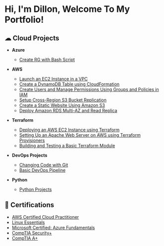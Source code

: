 <h1>Hi, I'm Dillon, Welcome To My Portfolio!

<h2> ☁ Cloud Projects</h2>
  
- <b>Azure</b>
  - [Create RG with Bash Script](https://github.com/DillonMeacham/bash-scripts/blob/main/create_azure_resource_group)
  
- <b>AWS</b>
  - [Launch an EC2 Instance in a VPC](https://github.com/DillonMeacham/AWS-Create-EC2-in-VPC)
  - [Create a DynamoDB Table using CloudFormation](https://github.com/DillonMeacham/Create-DynamoDBTable-Using-CloudFormation)
  - [Create Users and Manage Permissions Using Groups and Policies in IAM](https://github.com/DillonMeacham/Create-Users-and-Manage-Permissions-Using-Groups-and-Policies-in-IAM)
  - [Setup Cross-Region S3 Bucket Replication](https://github.com/DillonMeacham/Setup-Cross-Region-S3-Bucket-Replication)
  - [Create a Static Website Using Amazon S3](https://github.com/DillonMeacham/Create-Static-Website-Using-AmazonS3/blob/main/README.md)
  - [Deploy Amazon RDS Multi-AZ and Read Replica](https://github.com/DillonMeacham/Deploy-RDS-MultiAZ-and-ReadReplica/blob/main/README.md)
 
- <b>Terraform</b>  
  - [Deploying an AWS EC2 Instance using Terraform](https://github.com/DillonMeacham/Deploying-AWS-EC2-with-Terraform)
  - [Setting Up an Apache Web Server on AWS using Terraform Provisioners](https://github.com/DillonMeacham/Create-ApacheWebServer-using-TerraformProvisioners)
  - [Building and Testing a Basic Terraform Module](https://github.com/DillonMeacham/Building-and-Testing-TerraformModule)

- <b>DevOps Projects</b>
  - [Changing Code with Git](https://github.com/DillonMeacham/Changing-Code-with-Git)
  - [Basic DevOps Pipeline](https://github.com/DillonMeacham/basic-devops-pipeline)
  
 - <b>Python</b>
    - [Python Projects](https://github.com/DillonMeacham/python-projects)

<h2>📃 Certifications</h2>

- [AWS Certified Cloud Practitioner](https://www.credly.com/badges/8e01c296-c5ad-446b-a383-2240790b1c6e/public_url)
- [Linux Essentials](https://bit.ly/3U7PQNN)
- [Microsoft Certified: Azure Fundamentals](https://www.credly.com/badges/64f24800-94a5-4636-b3ec-cd4ca8a618b9/public_url)
- [CompTIA Security+](https://www.credly.com/earner/earned/badge/fbef712d-5644-4a8f-8237-3ca992889bda)
- [CompTIA A+](https://www.credly.com/earner/earned/badge/e9a8fae8-ce1e-4c7c-b8cd-3a3d655c4c90)
